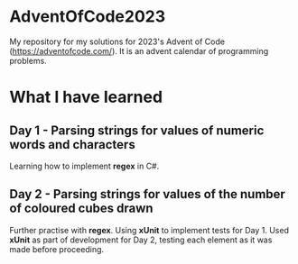 # AdventOfCode2023
My repository for my solutions for 2023's Advent of Code (https://adventofcode.com/). It is an advent calendar of programming problems. 

# What I have learned
## Day 1 - Parsing strings for values of numeric words and characters
Learning how to implement **regex** in C#.

## Day 2 - Parsing strings for values of the number of coloured cubes drawn
Further practise with **regex**. Using **xUnit** to implement tests for Day 1. Used **xUnit** as part of development for Day 2, testing each element as it was made before proceeding.

